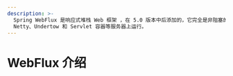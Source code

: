 ```yaml
---
description: >-
  Spring WebFlux 是响应式堆栈 Web 框架 ，在 5.0 版本中后添加的，它完全是非阻塞的，支持响应式流反压，并且可以在诸如
  Netty、Undertow 和 Servlet 容器等服务器上运行。
---
```


# WebFlux 介绍

